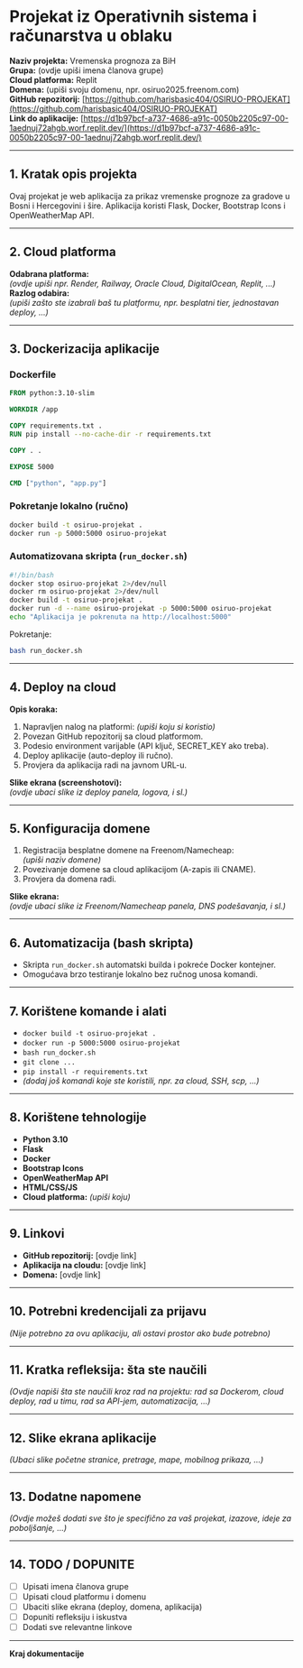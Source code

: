 # Projekat iz Operativnih sistema i računarstva u oblaku  
**Naziv projekta:** Vremenska prognoza za BiH  
**Grupa:** (ovdje upiši imena članova grupe)  
**Cloud platforma:** Replit  
**Domena:** (upiši svoju domenu, npr. osiruo2025.freenom.com)  
**GitHub repozitorij:** [https://github.com/harisbasic404/OSIRUO-PROJEKAT](https://github.com/harisbasic404/OSIRUO-PROJEKAT)  
**Link do aplikacije:** [https://d1b97bcf-a737-4686-a91c-0050b2205c97-00-1aednuj72ahgb.worf.replit.dev/](https://d1b97bcf-a737-4686-a91c-0050b2205c97-00-1aednuj72ahgb.worf.replit.dev/)

---

## 1. Kratak opis projekta

Ovaj projekat je web aplikacija za prikaz vremenske prognoze za gradove u Bosni i Hercegovini i šire. Aplikacija koristi Flask, Docker, Bootstrap Icons i OpenWeatherMap API.

---

## 2. Cloud platforma

**Odabrana platforma:**  
_(ovdje upiši npr. Render, Railway, Oracle Cloud, DigitalOcean, Replit, ...)_  
**Razlog odabira:**  
_(upiši zašto ste izabrali baš tu platformu, npr. besplatni tier, jednostavan deploy, ...)_  

---

## 3. Dockerizacija aplikacije

### Dockerfile
```dockerfile
FROM python:3.10-slim

WORKDIR /app

COPY requirements.txt .
RUN pip install --no-cache-dir -r requirements.txt

COPY . .

EXPOSE 5000

CMD ["python", "app.py"]
```

### Pokretanje lokalno (ručno)
```bash
docker build -t osiruo-projekat .
docker run -p 5000:5000 osiruo-projekat
```

### Automatizovana skripta (`run_docker.sh`)
```bash
#!/bin/bash
docker stop osiruo-projekat 2>/dev/null
docker rm osiruo-projekat 2>/dev/null
docker build -t osiruo-projekat .
docker run -d --name osiruo-projekat -p 5000:5000 osiruo-projekat
echo "Aplikacija je pokrenuta na http://localhost:5000"
```
Pokretanje:
```bash
bash run_docker.sh
```

---

## 4. Deploy na cloud

**Opis koraka:**
1. Napravljen nalog na platformi: _(upiši koju si koristio)_
2. Povezan GitHub repozitorij sa cloud platformom.
3. Podesio environment varijable (API ključ, SECRET_KEY ako treba).
4. Deploy aplikacije (auto-deploy ili ručno).
5. Provjera da aplikacija radi na javnom URL-u.

**Slike ekrana (screenshotovi):**  
_(ovdje ubaci slike iz deploy panela, logova, i sl.)_

---

## 5. Konfiguracija domene

1. Registracija besplatne domene na Freenom/Namecheap:  
   _(upiši naziv domene)_
2. Povezivanje domene sa cloud aplikacijom (A-zapis ili CNAME).
3. Provjera da domena radi.

**Slike ekrana:**  
_(ovdje ubaci slike iz Freenom/Namecheap panela, DNS podešavanja, i sl.)_

---

## 6. Automatizacija (bash skripta)

- Skripta `run_docker.sh` automatski builda i pokreće Docker kontejner.
- Omogućava brzo testiranje lokalno bez ručnog unosa komandi.

---

## 7. Korištene komande i alati

- `docker build -t osiruo-projekat .`
- `docker run -p 5000:5000 osiruo-projekat`
- `bash run_docker.sh`
- `git clone ...`
- `pip install -r requirements.txt`
- _(dodaj još komandi koje ste koristili, npr. za cloud, SSH, scp, ...)_  

---

## 8. Korištene tehnologije

- **Python 3.10**
- **Flask**
- **Docker**
- **Bootstrap Icons**
- **OpenWeatherMap API**
- **HTML/CSS/JS**
- **Cloud platforma:** _(upiši koju)_

---

## 9. Linkovi

- **GitHub repozitorij:** [ovdje link]
- **Aplikacija na cloudu:** [ovdje link]
- **Domena:** [ovdje link]

---

## 10. Potrebni kredencijali za prijavu

_(Nije potrebno za ovu aplikaciju, ali ostavi prostor ako bude potrebno)_

---

## 11. Kratka refleksija: šta ste naučili

_(Ovdje napiši šta ste naučili kroz rad na projektu: rad sa Dockerom, cloud deploy, rad u timu, rad sa API-jem, automatizacija, ...)_  

---

## 12. Slike ekrana aplikacije

_(Ubaci slike početne stranice, pretrage, mape, mobilnog prikaza, ...)_  

---

## 13. Dodatne napomene

_(Ovdje možeš dodati sve što je specifično za vaš projekat, izazove, ideje za poboljšanje, ...)_  

---

## 14. TODO / DOPUNITE

- [ ] Upisati imena članova grupe
- [ ] Upisati cloud platformu i domenu
- [ ] Ubaciti slike ekrana (deploy, domena, aplikacija)
- [ ] Dopuniti refleksiju i iskustva
- [ ] Dodati sve relevantne linkove

---

**Kraj dokumentacije**